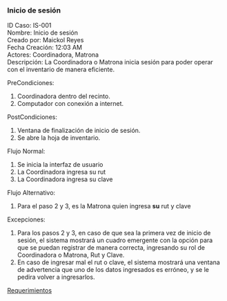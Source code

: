 ### Inicio de sesión

ID Caso: IS-001  
Nombre: Inicio de sesión  
Creado por: Maickol Reyes  
Fecha Creación: 12:03 AM  
Actores: Coordinadora, Matrona  
Descripción: La Coordinadora o Matrona inicia sesión para poder operar con el inventario de manera eficiente.  

PreCondiciones:
  1. Coordinadora dentro del recinto.
  2. Computador con conexión a internet.

PostCondiciones:
  1. Ventana de finalización de inicio de sesión.
  2. Se abre la hoja de inventario.

Flujo Normal:
  1. Se inicia la interfaz de usuario
  2. La Coordinadora ingresa su rut
  3. La Coordinadora ingresa su clave

Flujo Alternativo:
  1. Para el paso 2 y 3, es la Matrona quien ingresa **su** rut y clave

Excepciones:
  1. Para los pasos 2 y 3, en caso de que sea la primera vez de inicio de sesión, el sistema mostrará un cuadro emergente con la opción para que se puedan registrar de manera correcta, ingresando su rol de Coordinadora o Matrona, Rut y Clave.
  2. En caso de ingresar mal el rut o clave, el sistema mostrará una ventana de advertencia que uno de los datos ingresados es erróneo, y se le pedira volver a ingresarlos.

[Requerimientos](./Requerimientos.md)